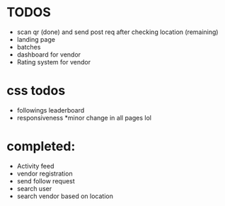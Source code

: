 # TODOS

* scan qr (done) and send post req after checking location (remaining)
* landing page
* batches
* dashboard for vendor
* Rating system for vendor



# css todos 
* followings leaderboard
* responsiveness
*minor change in all pages lol 


# completed:

* Activity feed 
* vendor registration
* send follow request
* search user
* search vendor based on location